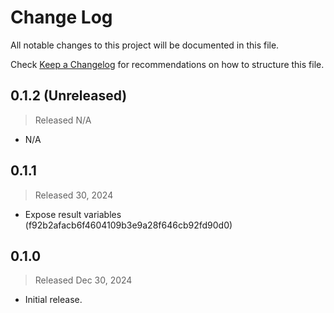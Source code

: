 # Change Log

All notable changes to this project will be documented in this file.

Check [Keep a Changelog](http://keepachangelog.com/) for recommendations on how to structure this file.


## 0.1.2 (Unreleased)
> Released N/A

* N/A

## 0.1.1
> Released 30, 2024

* Expose result variables (f92b2afacb6f4604109b3e9a28f646cb92fd90d0)

## 0.1.0
> Released Dec 30, 2024

* Initial release.
